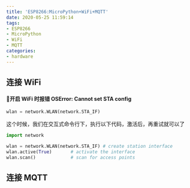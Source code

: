 ```yaml
---
title: 'ESP8266:MicroPython+WiFi+MQTT'
date: 2020-05-25 11:59:14
tags:
- ESP8266
- MicroPython
- WiFi
- MQTT
categories:
- hardware
---
```


## 连接 WiFi

#### 💢开启 WiFi 时报错 OSError: Cannot set STA config

```python
wlan = network.WLAN(network.STA_IF)
```

这个时候，我们在交互式命令行下，执行以下代码，激活后，再重试就可以了

```python
import network

wlan = network.WLAN(network.STA_IF) # create station interface
wlan.active(True)       # activate the interface
wlan.scan()             # scan for access points
```


## 连接 MQTT
